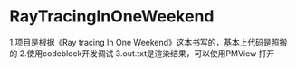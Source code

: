 # RayTracingInOneWeekend

1.项目是根据《Ray tracing In One Weekend》这本书写的，基本上代码是照搬的
2.使用codeblock开发调试
3.out.txt是渲染结果，可以使用PMView 打开